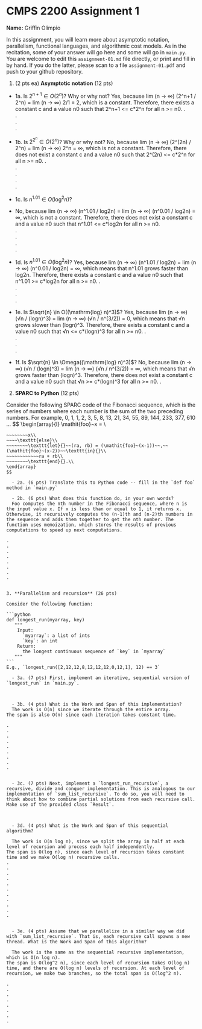 

# CMPS 2200 Assignment 1

**Name:** Griffin Olimpio


In this assignment, you will learn more about asymptotic notation, parallelism, functional languages, and algorithmic cost models. As in the recitation, some of your answer will go here and some will go in `main.py`. You are welcome to edit this `assignment-01.md` file directly, or print and fill in by hand. If you do the latter, please scan to a file `assignment-01.pdf` and push to your github repository. 
  
  

1. (2 pts ea) **Asymptotic notation** (12 pts)

  - 1a. Is $2^{n+1} \in O(2^n)$? Why or why not? 
Yes, because lim (n → ∞) (2^n+1 / 2^n) = lim (n → ∞) 2/1 = 2, which is a constant. Therefore, there exists a constant c and a value n0 such that 2^n+1 <= c*2^n for all n >= n0.
.  
.  
.  
. 
  - 1b. Is $2^{2^n} \in O(2^n)$? Why or why not?
No, because lim (n → ∞) (2^(2n) / 2^n) = lim (n → ∞) 2^n = ∞, which is not a constant. Therefore, there does not exist a constant c and a value n0 such that 2^(2n) <= c*2^n for all n >= n0.
.  
.  
.  
.  
.  
  - 1c. Is $n^{1.01} \in O(\mathrm{log}^2 n)$?
  -
    No, because lim (n → ∞) (n^1.01 / log2n) = lim (n → ∞) (n^0.01 / log2n) = ∞, which is not a constant. Therefore, there does not exist a constant c and a value n0 such that n^1.01 <= c*log2n for all n >= n0.  
.  
.  
.  
.  

  - 1d. Is $n^{1.01} \in \Omega(\mathrm{log}^2 n)$?
Yes, because lim (n → ∞) (n^1.01 / log2n) = lim (n → ∞) (n^0.01 / log2n) = ∞, which means that n^1.01 grows faster than log2n. Therefore, there exists a constant c and a value n0 such that n^1.01 >= c*log2n for all n >= n0.
.  
.  
.  
.  
  - 1e. Is $\sqrt{n} \in O((\mathrm{log} n)^3)$?
Yes, because lim (n → ∞) (√n / (logn)^3) = lim (n → ∞) (√n / n^(3/2)) = 0, which means that √n grows slower than (logn)^3. Therefore, there exists a constant c and a value n0 such that √n <= c*(logn)^3 for all n >= n0.
.  
.  
.  
.  
  - 1f. Is $\sqrt{n} \in \Omega((\mathrm{log} n)^3)$?
No, because lim (n → ∞) (√n / (logn)^3) = lim (n → ∞) (√n / n^(3/2)) = ∞, which means that √n grows faster than (logn)^3. Therefore, there does not exist a constant c and a value n0 such that √n >= c*(logn)^3 for all n >= n0.
.  


2. **SPARC to Python** (12 pts)

Consider the following SPARC code of the Fibonacci sequence, which is the series of numbers where each number is the sum of the two preceding numbers. For example, 0, 1, 1, 2, 3, 5, 8, 13, 21, 34, 55, 89, 144, 233, 377, 610 ... 
$$
\begin{array}{l}
\mathit{foo}~x =   \\
~~~~\texttt{if}{}~~x \le 1~~\texttt{then}{}\\
~~~~~~~~x\\   
~~~~\texttt{else}\\
~~~~~~~~\texttt{let}{}~~(ra, rb) = (\mathit{foo}~(x-1))~~,~~(\mathit{foo}~(x-2))~~\texttt{in}{}\\  
~~~~~~~~~~~~ra + rb\\  
~~~~~~~~\texttt{end}{}.\\
\end{array}
$$ 

  - 2a. (6 pts) Translate this to Python code -- fill in the `def foo` method in `main.py`  

  - 2b. (6 pts) What does this function do, in your own words?  
  Foo computes the nth number in the Fibonacci sequence, where n is the input value x. If x is less than or equal to 1, it returns x. Otherwise, it recursively computes the (n-1)th and (n-2)th numbers in the sequence and adds them together to get the nth number. The function uses memoization, which stores the results of previous computations to speed up next computations.

.  
.  
.  
.  
.  
.  
.  
.  
  

3. **Parallelism and recursion** (26 pts)

Consider the following function:  

```python
def longest_run(myarray, key)
   """
    Input:
      `myarray`: a list of ints
      `key`: an int
    Return:
      the longest continuous sequence of `key` in `myarray`
   """
```
E.g., `longest_run([2,12,12,8,12,12,12,0,12,1], 12) == 3`  
 
  - 3a. (7 pts) First, implement an iterative, sequential version of `longest_run` in `main.py`. 



  - 3b. (4 pts) What is the Work and Span of this implementation?  
  The work is O(n) since we iterate through the entire array.
The span is also O(n) since each iteration takes constant time.

.  
.  
.  
.  
.  
.  
.  
.  
.  


  - 3c. (7 pts) Next, implement a `longest_run_recursive`, a recursive, divide and conquer implementation. This is analogous to our implementation of `sum_list_recursive`. To do so, you will need to think about how to combine partial solutions from each recursive call. Make use of the provided class `Result`.   



  - 3d. (4 pts) What is the Work and Span of this sequential algorithm?  
  
  The work is O(n log n), since we split the array in half at each level of recursion and process each half independently.
The span is O(log n), since each level of recursion takes constant time and we make O(log n) recursive calls.
.  
.  
.  
.  
.  
.  
.  
.  
.  
.  
.  


  - 3e. (4 pts) Assume that we parallelize in a similar way we did with `sum_list_recursive`. That is, each recursive call spawns a new thread. What is the Work and Span of this algorithm?  

  The work is the same as the sequential recursive implementation, which is O(n log n).
The span is O(log^2 n), since each level of recursion takes O(log n) time, and there are O(log n) levels of recursion. At each level of recursion, we make two branches, so the total span is O(log^2 n).

.  
.  
.  
.  
.  
.  
.  
.  

